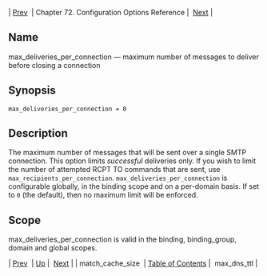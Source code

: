 | [Prev](conf.ref.match_cache_size)  | Chapter 72. Configuration Options Reference |  [Next](conf.ref.max_dns_ttl) |

<a name="conf.ref.max_deliveries_per_connection"></a>
## Name

max_deliveries_per_connection — maximum number of messages to deliver before closing a connection

## Synopsis

`max_deliveries_per_connection = 0`

<a name="idp25287152"></a>
## Description

The maximum number of messages that will be sent over a single SMTP connection. This option limits *successful* deliveries only. If you wish to limit the number of attempted RCPT TO commands that are sent, use `max_recipients_per_connection`. `max_deliveries_per_connection` is configurable globally, in the binding scope and on a per-domain basis. If set to `0` (the default), then no maximum limit will be enforced.

<a name="idp25291088"></a>
## Scope

max_deliveries_per_connection is valid in the binding, binding_group, domain and global scopes.

| [Prev](conf.ref.match_cache_size)  | [Up](config.options.ref) |  [Next](conf.ref.max_dns_ttl) |
| match_cache_size  | [Table of Contents](index) |  max_dns_ttl |

